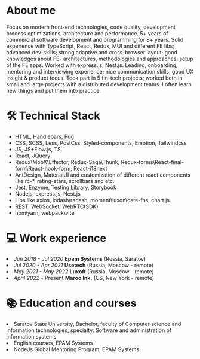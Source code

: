 <h1>About me</h1>
Focus on modern front-end technologies, code quality, development process optimizations, architecture and performance.
5+ years of commercial software development and programming for 8+ years. 
Solid experience with TypeScript, React, Redux, MUI and different FE libs; advanced dev-skills; strong adaptive and cross-browser layout; good knowledges about FE- architectures, methodologies and approaches; setup of the FE apps. Worked with express.js, Nest.js.
Leading, onboarding, mentoring and interviewing experience; nice communication skills; good UX insight & product focus.
Took part in 5 fin-tech projects; worked both in small and large projects with a distributed development teams.
I often learn new things and put them into practice.

<h1>🛠️ Technical Stack</h1>
<ul>
<li>HTML, Handlebars, Pug</li>
<li>CSS, SCSS, Less, PostCss, Styled-components, Emotion, Tailwindcss</li>
<li>JS, JS+Flow.js, TS</li>
<li>React, JQuery</li>
<li>Redux\MobX\Effector, Redux-Saga\Thunk, Redux-forms\React-final-form\React-hook-form, React-i18next</li>
<li>AntDesign, MaterialUI and customization of different react components like rc-*, rating-stars, scrollbars and etc.</li>
<li>Jest, Enzyme, Testing Library, Storybook</li>
<li>Nodejs, express.js, Nest.js</li>
<li>Libs like axios, lodash\radash, moment\luxon\date-fns, chart.js</li>
<li>REST, WebSocket, WebRTC(SDK)</li>
<li>npm\yarn, webpack\vite</li>
</ul>

<h1>💻 Work experience</h1>
<li><i>Jun 2018 - Jul 2020</i> <b>Epam Systems</b> (Russia, Saratov)</li>
<li><i>Jul 2020 - Apr 2021</i> <b>Usetech</b> (Russia, Moscow - remote)</li>
<li><i>May 2021 - May 2022</i> <b>Luxoft</b> (Russia, Moscow - remote)</li>
<li><i>April 2022</i> - Present <b>Maroo Ink.</b> (US, New York - remote)</li>

<h1>📚 Education and courses</h1>
<li>Saratov State University, Bachelor, faculty of Computer science and information technologies, specialty: Software and administration of information systems</li>
<li>English courses, EPAM Systems</li>
<li>NodeJs Global Mentoring Program, EPAM Systems</li>

<!---
dmitriimokienko/dmitriimokienko is a ✨ special ✨ repository because its `README.md` (this file) appears on your GitHub profile.
You can click the Preview link to take a look at your changes.
--->
